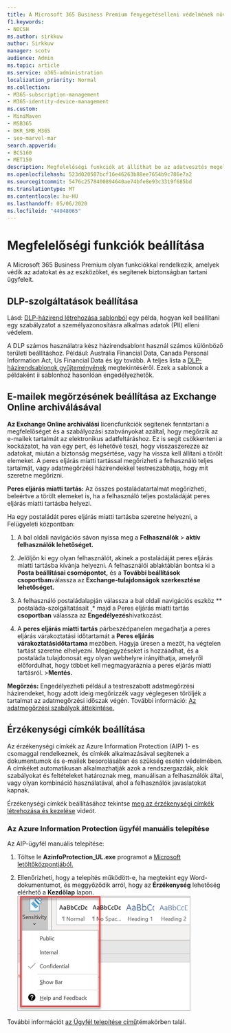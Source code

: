 ```yaml
---
title: A Microsoft 365 Business Premium fenyegetéselleni védelmének növelése
f1.keywords:
- NOCSH
ms.author: sirkkuw
author: Sirkkuw
manager: scotv
audience: Admin
ms.topic: article
ms.service: o365-administration
localization_priority: Normal
ms.collection:
- M365-subscription-management
- M365-identity-device-management
ms.custom:
- MiniMaven
- MSB365
- OKR_SMB_M365
- seo-marvel-mar
search.appverid:
- BCS160
- MET150
description: Megfelelőségi funkciók at állíthat be az adatvesztés megelőzése és az ügyfelek bizalmas adatainak biztonsága érdekében.
ms.openlocfilehash: 523d020587bcf16e46263b88ee7654b9c786e7a2
ms.sourcegitcommit: 5476c2578400894640ae74bfe8e93c3319f685bd
ms.translationtype: MT
ms.contentlocale: hu-HU
ms.lasthandoff: 05/06/2020
ms.locfileid: "44048065"
---
```

# <a name="set-up-compliance-features"></a>Megfelelőségi funkciók beállítása

A Microsoft 365 Business Premium olyan funkciókkal rendelkezik, amelyek védik az adatokat és az eszközöket, és segítenek biztonságban tartani ügyfeleit.

## <a name="set-up-dlp-features"></a>DLP-szolgáltatások beállítása

Lásd: [DLP-házirend létrehozása sablonból](https://support.office.com/article/59414438-99f5-488b-975c-5023f2254369) egy példa, hogyan kell beállítani egy szabályzatot a személyazonosításra alkalmas adatok (PII) elleni védelem. 
  
A DLP számos használatra kész házirendsablont használ számos különböző területi beállításhoz. Például: Australia Financial Data, Canada Personal Information Act, Us Financial Data és így tovább. A teljes lista a [DLP-házirendsablonok gyűjteményének](https://support.office.com/article/c2e588d3-8f4f-4937-a286-8c399f28953a) megtekintéséről. Ezek a sablonok a példaként ii sablonhoz hasonlóan engedélyezhetők. 
  
## <a name="set-up-email-retention-with-exchange-online-archiving"></a>E-mailek megőrzésének beállítása az Exchange Online archiválásával

 **Az Exchange Online archiválási** licencfunkciók segítenek fenntartani a megfelelőséget és a szabályozási szabványokat azáltal, hogy megőrzik az e-mailek tartalmát az elektronikus adatfeltáráshoz. Ez is segít csökkenteni a kockázatot, ha van egy pert, és lehetővé teszi, hogy visszaszerezze az adatokat, miután a biztonság megsértése, vagy ha vissza kell állítani a törölt elemeket. A peres eljárás miatti tartással megőrizheti a felhasználó teljes tartalmát, vagy adatmegőrzési házirendekkel testreszabhatja, hogy mit szeretne megőrizni.
  
**Peres eljárás miatti tartás:** Az összes postaládatartalmat megőrizheti, beleértve a törölt elemeket is, ha a felhasználó teljes postaládáját peres eljárás miatti tartásba helyezi. 
    
Ha egy postaládát peres eljárás miatti tartásba szeretne helyezni, a Felügyeleti központban:
    
1. A bal oldali navigációs sávon nyissa meg a **Felhasználók** \> **aktív felhasználók lehetőséget.**
    
2. Jelöljön ki egy olyan felhasználót, akinek a postaládáját peres eljárás miatti tartásba kívánja helyezni. A felhasználói ablaktáblán bontsa ki a **Posta beállításai csomópontot,** és a **További beállítások csoportban**válassza az **Exchange-tulajdonságok szerkesztése lehetőséget.**
    
3. A felhasználó postaládalapján válassza a bal oldali navigációs eszköz ** postaláda-szolgáltatásait ,* majd a Peres eljárás miatti tartás **csoportban** válassza az **Engedélyezés**hivatkozást.
    
4. A **peres eljárás miatti tartás** párbeszédpanelen megadhatja a peres eljárás várakoztatási időtartamát a **Peres eljárás várakoztatásidőtartama** mezőben. Hagyja üresen a mezőt, ha végtelen tartást szeretne elhelyezni. Megjegyzéseket is hozzáadhat, és a postaláda tulajdonosát egy olyan webhelyre irányíthatja, amelyről előfordulhat, hogy többet kell megmagyaráznia a peres eljárás miatti tartásról. \>**Mentés.**
    
**Megőrzés:** Engedélyezheti például a testreszabott adatmegőrzési házirendeket, hogy adott ideig megőrizzék vagy véglegesen töröljék a tartalmat az adatmegőrzési időszak végén. További információ: [Az adatmegőrzési szabályok áttekintése.](https://docs.microsoft.com/microsoft-365/compliance/retention-policies)

## <a name="set-up-sensitivity-labels"></a>Érzékenységi címkék beállítása

Az érzékenységi címkék az Azure Information Protection (AIP) 1- es csomaggal rendelkeznek, és címkék alkalmazásával segítenek a dokumentumok és e-mailek besorolásában és szükség esetén védelmében. A címkéket automatikusan alkalmazhatják azok a rendszergazdák, akik szabályokat és feltételeket határoznak meg, manuálisan a felhasználók által, vagy olyan kombináció használatával, ahol a felhasználók javaslatokat kapnak.

Érzékenységi címkék beállításához tekintse [meg az érzékenységi címkék létrehozása és kezelése](https://support.office.com/article/2fb96b54-7dd2-4f0c-ac8d-170790d4b8b9) videót.



### <a name="install-the-azure-information-protection-client-manually"></a>Az Azure Information Protection ügyfél manuális telepítése

Az AIP-ügyfél manuális telepítése:

1. Töltse le **AzinfoProtection_UL.exe** programot a [Microsoft letöltőközpontjából.](https://www.microsoft.com/download/details.aspx?id=53018)
 
2. Ellenőrizheti, hogy a telepítés működött-e, ha megtekint egy Word-dokumentumot, és meggyőződik arról, hogy az **Érzékenység** lehetőség elérhető a **Kezdőlap** lapon.
<br/>![A Védelem lap legördülő menüje Egy Word-dokumentumban](../media/word-sensitivity.png)

További információt [az Ügyfél telepítése című](https://docs.microsoft.com/azure/information-protection/infoprotect-tutorial-step3)témakörben talál.
